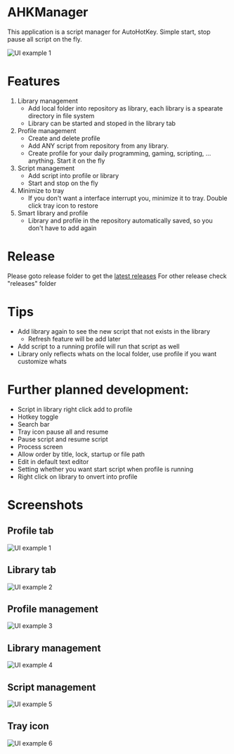 # AHKManager
This application is a script manager for AutoHotKey. Simple start, stop pause all script on the fly.

<img alt="UI example 1" 
      src="https://github.com/SmartyTomato/AHKManager/blob/master/resources/images/read_me/ui_example_1.png">

# Features
1. Library management
      - Add local folder into repository as library, each library is a spearate directory in file system
      - Library can be started and stoped in the library tab
2. Profile management
      - Create and delete profile
      - Add ANY script from repository from any library.
      - Create profile for your daily programming, gaming, scripting, ... anything. Start it on the fly
3. Script management
      - Add script into profile or library
      - Start and stop on the fly
4. Minimize to tray
      - If you don't want a interface interrupt you, minimize it to tray. Double click tray icon to restore
5. Smart library and profile
      - Library and profile in the repository automatically saved, so you don't have to add again

# Release
Please goto release folder to get the [latest releases](https://github.com/SmartyTomato/AHKManager/releases)
For other release check "releases" folder

# Tips
- Add library again to see the new script that not exists in the library
    * Refresh feature will be add later
- Add script to a running profile will run that script as well
- Library only reflects whats on the local folder, use profile if you want customize whats

# Further planned development:
- Script in library right click add to profile
- Hotkey toggle
- Search bar
- Tray icon pause all and resume
- Pause script and resume script
- Process screen
- Allow order by title, lock, startup or file path
- Edit in default text editor
- Setting whether you want start script when profile is running
- Right click on library to onvert into profile

# Screenshots
## Profile tab
<img alt="UI example 1" 
      src="https://github.com/SmartyTomato/AHKManager/blob/master/resources/images/read_me/ui_example_1.png">

## Library tab
<img alt="UI example 2" 
      src="https://github.com/SmartyTomato/AHKManager/blob/master/resources/images/read_me/ui_example_2.png">

## Profile management
<img alt="UI example 3" 
      src="https://github.com/SmartyTomato/AHKManager/blob/master/resources/images/read_me/ui_example_3.png">

## Library management
<img alt="UI example 4" 
      src="https://github.com/SmartyTomato/AHKManager/blob/master/resources/images/read_me/ui_example_4.png">

## Script management
<img alt="UI example 5" 
      src="https://github.com/SmartyTomato/AHKManager/blob/master/resources/images/read_me/ui_example_5.png">

## Tray icon
<img alt="UI example 6" 
      src="https://github.com/SmartyTomato/AHKManager/blob/master/resources/images/read_me/ui_example_6.png">
